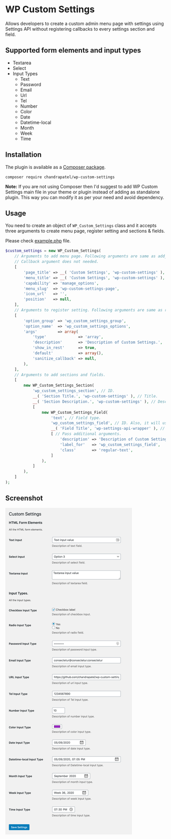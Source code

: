 # WP Custom Settings

Allows developers to create a custom admin menu page with settings using Settings API without registering callbacks to every settings section and field.

## Supported form elements and input types

- Textarea
- Select
- Input Types
  - Text
  - Password
  - Email
  - Url
  - Tel
  - Number
  - Color
  - Date
  - Datetime-local
  - Month
  - Week
  - Time

## Installation

The plugin is available as a [Composer package](https://packagist.org/packages/chandrapatel/wp-custom-settings).

```
composer require chandrapatel/wp-custom-settings
```

**Note:** If you are not using Composer then I'd suggest to add WP Custom Settings main file in your theme or plugin instead of adding as standalone plugin. This way you can modify it as per your need and avoid dependency.

## Usage

You need to create an object of `WP_Custom_Settings` class and it accepts three arguments to create menu page, register setting and sections & fields.

Please check [example.php](https://github.com/chandrapatel/wp-custom-settings/blob/master/example.php) file.

```php
$custom_settings = new WP_Custom_Settings(
	// Arguments to add menu page. Following arguments are same as add_menu_page() function arguments.
	// Callback argument does not needed.
	[
		'page_title' => __( 'Custom Settings', 'wp-custom-settings' ),
		'menu_title' => __( 'Custom Settings', 'wp-custom-settings' ),
		'capability' => 'manage_options',
		'menu_slug'  => 'wp-custom-settings-page',
		'icon_url'   => '',
		'position'   => null,
	],
	// Arguments to register setting. Following arguments are same as register_setting() function arguments.
	[
		'option_group' => 'wp_custom_settings_group',
		'option_name'  => 'wp_custom_settings_options',
		'args'         => array(
			'type'              => 'array',
			'description'       => 'Description of Custom Settings.',
			'show_in_rest'      => true,
			'default'           => array(),
			'sanitize_callback' => null,
		),
	],
	// Arguments to add sections and fields.
	[
		new WP_Custom_Settings_Section(
			'wp_custom_settings_section', // ID.
			__( 'Section Title.', 'wp-custom-settings' ), // Title.
			__( 'Section Description.', 'wp-custom-settings' ), // Description.
			[
				new WP_Custom_Settings_Field(
					'text', // Field type.
					'wp_custom_settings_field', // ID. Also, it will used for "name" attribute.
					__( 'Field Title', 'wp-settings-api-wrapper' ), // Title.
					[ // Pass additional arguments.
						'description' => 'Description of Custom Settings.',
						'label_for'   => 'wp_custom_settings_field',
						'class'       => 'regular-text',
					]
				),
			]
		),
	]
);
```

## Screenshot

![alt text](screenshot.png)
